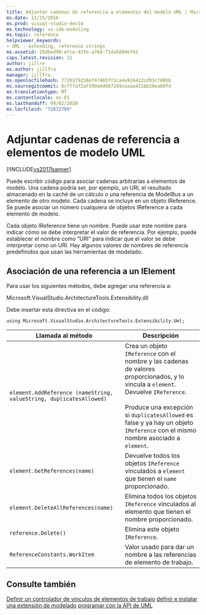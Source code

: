 ```yaml
---
title: Adjuntar cadenas de referencia a elementos del modelo UML | Microsoft Docs
ms.date: 11/15/2016
ms.prod: visual-studio-dev14
ms.technology: vs-ide-modeling
ms.topic: reference
helpviewer_keywords:
- UML - extending, reference strings
ms.assetid: 15dbed99-efce-42fe-a768-714a5804e7d1
caps.latest.revision: 11
author: jillre
ms.author: jillfra
manager: jillfra
ms.openlocfilehash: 7726379258ef474b57f1ca4a924413cd93cf80bb
ms.sourcegitcommit: 6cfffa72af599a9d667249caaaa411bb28ea69fd
ms.translationtype: MT
ms.contentlocale: es-ES
ms.lasthandoff: 09/02/2020
ms.locfileid: "72672789"
---
```

# <a name="attach-reference-strings-to-uml-model-elements"></a>Adjuntar cadenas de referencia a elementos de modelo UML
[!INCLUDE[vs2017banner](../includes/vs2017banner.md)]

Puede escribir código para asociar cadenas arbitrarias a elementos de modelo. Una cadena podría ser, por ejemplo, un URI, el resultado almacenado en la caché de un cálculo o una referencia de ModelBus a un elemento de otro modelo. Cada cadena se incluye en un objeto IReference. Se puede asociar un número cualquiera de objetos IReference a cada elemento de modelo.

 Cada objeto IReference tiene un nombre. Puede usar este nombre para indicar cómo se debe interpretar el valor de referencia. Por ejemplo, puede establecer el nombre como “URI” para indicar que el valor se debe interpretar como un URI. Hay algunos valores de nombres de referencia predefinidos que usan las herramientas de modelado.

## <a name="attaching-a-reference-to-an-ielement"></a>Asociación de una referencia a un IElement
 Para usar los siguientes métodos, debe agregar una referencia a:

 Microsoft.VisualStudio.ArchitectureTools.Extensibility.dll

 Debe insertar esta directiva en el código:

 `using Microsoft.VisualStudio.ArchitectureTools.Extensibility.Uml;`

|Llamada al método|Descripción|
|-----------------|-----------------|
|`element.AddReference (nameString, valueString, duplicatesAllowed)`|Crea un objeto `IReference` con el nombre y las cadenas de valores proporcionados, y lo vincula a `element`. Devuelve `IReference`.<br /><br /> Produce una excepción si `duplicatesAllowed` es false y ya hay un objeto `IReference` con el mismo nombre asociado a `element`.|
|`element.GetReferences(name)`|Devuelve todos los objetos `IReference` vinculados a `element` que tienen el `name` proporcionado.|
|`element.DeleteAllReferences(name)`|Elimina todos los objetos `IReference` vinculados al elemento que tienen el nombre proporcionado.|
|`reference.Delete()`|Elimina este objeto `IReference`.|
|`ReferenceConstants.WorkItem`|Valor usado para dar un nombre a las referencias de elemento de trabajo.|

## <a name="see-also"></a>Consulte también
 [Definir un controlador de vínculos de elementos de trabajo](../modeling/define-a-work-item-link-handler.md) [definir e instalar una extensión de modelado](../modeling/define-and-install-a-modeling-extension.md) [programar con la API de UML](../modeling/programming-with-the-uml-api.md)

